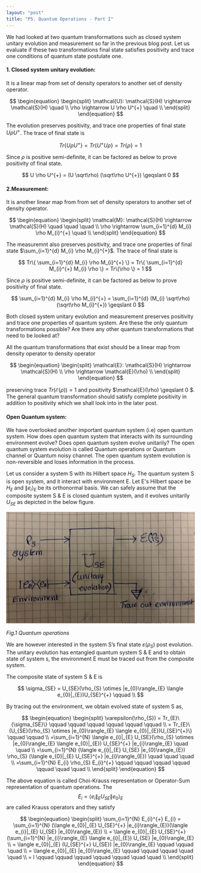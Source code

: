 ```yaml
---
layout: "post"
title: "P5. Quantum Operations - Part I"
---
```

We had looked at two quantum transformations such as closed system unitary evolution and measurement so far in the previous blog post. Let us evaluate if these two transformations final state satisfies positivity and trace one conditions of quantum state postulate one.

#### 1. Closed system unitary evolution: 
It is a linear map from set of density operators to another set of density operator.

$$
\begin{equation}
\begin{split}
\mathcal{U}: \mathcal{S}(H) \rightarrow \mathcal{S}(H) \quad \\
\rho \rightarrow U \rho U^{+} \quad \\
\end{split}
\end{equation}
$$  

The evolution preserves positivity, and trace one properties of final state $U \rho U^{+}$. The trace of final state is

$$
Tr\{ U \rho U^{+} \} = Tr\{U^{+} U \rho \} = Tr\{\rho \} = 1
$$

Since $\rho$ is positive semi-definite, it can be factored as below to prove positivity of final state.

$$
U \rho U^{+} = (U \sqrt\rho) (\sqrt\rho U^{+}) \geqslant 0 
$$

#### 2.Measurement:  
It is another linear map from from set of density operators to another set of density operator.

$$
\begin{equation}
\begin{split}
\mathcal{M}: \mathcal{S}(H) \rightarrow \mathcal{S}(H) \quad \quad \quad \\
\rho \rightarrow \sum_{i=1}^{d} M_{i} \rho M_{i}^{+} \quad \\
\end{split}
\end{equation}
$$  

The measuremnt also preserves positivity, and trace one properties of final state $\sum_{i=1}^{d} M_{i} \rho M_{i}^{+}$. The trace of final state is

$$
Tr\{ \sum_{i=1}^{d} M_{i} \rho M_{i}^{+} \} = Tr\{ \sum_{i=1}^{d} M_{i}^{+} M_{i} \rho  \} = Tr\{\rho \} = 1
$$

Since $\rho$ is positive semi-definite, it can be factored as below to prove positivity of final state.

$$
\sum_{i=1}^{d} M_{i} \rho M_{i}^{+} = \sum_{i=1}^{d} (M_{i} \sqrt\rho) (\sqrt\rho M_{i}^{+}) \geqslant 0 
$$

Both closed system unitary evolution and measurement preserves positivity and trace one properties of quantum system. Are these the only quantum transformations possible? Are there any other quantum transformations that need to be looked at? 

All the quantum transformations that exist should be a linear map from density operator to density operator 

$$
\begin{equation}
\begin{split}
\mathcal{E}: \mathcal{S}(H) \rightarrow \mathcal{S}(H) \\
\rho \rightarrow \mathcal{E}(\rho) \\
\end{split}
\end{equation}
$$  

preserving trace $Tr(\mathcal{E}(\rho)) = 1$ and positivity $\mathcal{E}(\rho) \geqslant 0 $. The general quantum transformation should satisfy complete positivity in addition to positivity which we shall look into in the later post.

#### Open Quantum system:
We have overlooked another important quantum system (i.e) open quantum system. How does open quantum system that interacts with its surrounding environment evolve? Does open quantum system evolve unitarily? The open quantum system evolution is called Quantum operations or Quantum channel or Quantum noisy channel. The open quantum system evolution is non-reversible and loses information in the process.

Let us consider a system S with its Hilbert space $H_{S}$. The quantum system S is open system, and it interact with environment E. Let E's Hilbert space be $H_{E}$ and $\|e_{i}\rangle_{E}$ be its orthonormal basis. We can safely assume that the composite system S & E is closed quantum system, and it evolves unitarily $U_{SE}$ as depicted in the below figure.  

![quantum operation image](/assets/images/quantum_operations.jpg)   

*Fig.1 Quantum operations* 

We are however interested in the system S’s final state $\varepsilon(\rho_{S})$ post evolution. The unitary evolution has entangled quantum system S & E and to obtain state of system s, the environment E must be traced out from the composite system.  

The composite state of system S & E is  

$$
\sigma_{SE} = U_{SE}(\rho_{S} \otimes |e_{0}\rangle_{E} \langle e_{0}|_{E})U_{SE}^{+}  \qquad \\
$$

By tracing out the environment, we obtain evolved state of  system S as,  

$$
\begin{equation}
\begin{split}
\varepsilon(\rho_{S}) = Tr_{E}\{\sigma_{SE}\} \qquad \qquad \qquad \qquad \qquad \qquad \\
= Tr_{E}\{U_{SE}(\rho_{S} \otimes |e_{0}\rangle_{E} \langle e_{0}|_{E})U_{SE}^{+}\} \qquad \qquad \\
=\sum_{i=1}^{N} \langle e_{i}|_{E} U_{SE}(\rho_{S} \otimes |e_{0}\rangle_{E} \langle e_{0}|_{E}) U_{SE}^{+} |e_{i}\rangle_{E} \quad \quad \\
=\sum_{i=1}^{N} (\langle e_{i}|_{E} U_{SE} |e_{0}\rangle_{E}) \rho_{S}  (\langle e_{0}|_{E} U_{SE}^{+} |e_{i}\rangle_{E}) \quad \quad \quad \\
=\sum_{i=1}^{N} E_{i} \rho_{S} E_{i}^{+} \qquad \qquad \qquad \qquad \qquad \quad \quad \\
\end{split}
\end{equation}
$$

The above equation is called Choi-Krauss representation or Operator-Sum representation of quantum operations. The $$E_{i}=\langle e_{i}\|_{E} U_{SE}\|e_{0}\rangle_{E}$$ are called Krauss operators and they satisfy 

$$
\begin{equation}
\begin{split}
\sum_{i=1}^{N} E_{i}^{+} E_{i} = \sum_{i=1}^{N} (\langle e_{0}|_{E} U_{SE}^{+} |e_{i}\rangle_{E})(\langle e_{i}|_{E} U_{SE} |e_{0}\rangle_{E}) \\
= \langle e_{0}|_{E} U_{SE}^{+} (\sum_{i=1}^{N} |e_{i}\rangle_{E} \langle e_{i}|_{E}) U_{SE} |e_{0}\rangle_{E} \\
= \langle e_{0}|_{E} (U_{SE}^{+} U_{SE}) |e_{0}\rangle_{E} \qquad \qquad \quad \\
= \langle e_{0}|_{E} |e_{0}\rangle_{E} \qquad \qquad \qquad \quad \quad \\
= I \qquad \qquad \qquad \qquad \qquad \quad \quad \\
\end{split}
\end{equation}
$$


